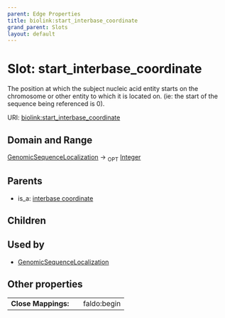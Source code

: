 ```yaml
---
parent: Edge Properties
title: biolink:start_interbase_coordinate
grand_parent: Slots
layout: default
---
```


# Slot: start_interbase_coordinate


The position at which the subject nucleic acid entity starts on the chromosome or other entity to which it is located on. (ie: the start of the sequence being referenced is 0).

URI: [biolink:start_interbase_coordinate](https://w3id.org/biolink/vocab/start_interbase_coordinate)

## Domain and Range

[GenomicSequenceLocalization](GenomicSequenceLocalization.md) ->  <sub>OPT</sub> [Integer](types/Integer.md)

## Parents

 *  is_a: [interbase coordinate](interbase_coordinate.md)

## Children


## Used by

 * [GenomicSequenceLocalization](GenomicSequenceLocalization.md)

## Other properties

|  |  |  |
| --- | --- | --- |
| **Close Mappings:** | | faldo:begin |

